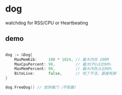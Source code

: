 # dog

watchdog for RSS/CPU or Heartbeating

## demo

```go

dog := &Dog{
    MaxMemKib:     100 * 1024, // 最大内存 100M
    MaxCpuPercent: 90,         // 最大CPU占比90%
    MaxMemPercent: 90,         // 最大内存占比90%
    BiteLive:      false,      // 咬了不活，直接死掉
}

dog.FreeDog() // 放狗看门（不阻塞)

```
